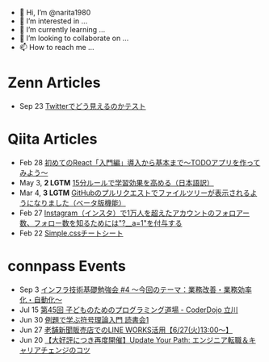 - 👋 Hi, I’m @narita1980
- 👀 I’m interested in ...
- 🌱 I’m currently learning ...
- 💞️ I’m looking to collaborate on ...
- 📫 How to reach me ...

# Zenn Articles

<!-- profile updater begin: zenn -->
- Sep 23 [Twitterでどう見えるのかテスト](https://zenn.dev/narita1980/articles/cbb21f8d7f785752d6ac)
<!-- profile updater end: zenn -->

# Qiita Articles

<!-- profile updater begin: qiita -->
- Feb 28 [初めてのReact「入門編」導入から基本まで〜TODOアプリを作ってみよう〜](https://qiita.com/narita1980/items/49df43425ba2400bd0c2)
- May 3, **2 LGTM** [15分ルールで学習効果を高める（日本語訳）](https://qiita.com/narita1980/items/d0ad5246344fc6e4380f)
- Mar 4, **3 LGTM** [GitHubのプルリクエストでファイルツリーが表示されるようになりました（ベータ版機能）](https://qiita.com/narita1980/items/bee2c5232342a51e0415)
- Feb 27 [Instagram（インスタ）で1万人を超えたアカウントのフォロアー数、フォロー数を知るためには"?__a=1"を付与する](https://qiita.com/narita1980/items/630b7014fa893461b991)
- Feb 22 [Simple.cssチートシート](https://qiita.com/narita1980/items/fd2ccf0e91944aab9fd5)
<!-- profile updater end: qiita -->

# connpass Events

<!-- profile updater begin: connpass -->
- Sep 3 [インフラ技術基礎勉強会 #4 ～今回のテーマ：業務改善・業務効率化・自動化～](https://infra365.connpass.com/event/286297/)
- Jul 15 [第45回 子どものためのプログラミング道場 - CoderDojo 立川](https://coderdojo-tachikawa.connpass.com/event/278704/)
- Jun 30 [例題で学ぶ符号理論入門 読書会1](https://qmlclub.connpass.com/event/286914/)
- Jun 27 [老舗新聞販売店でのLINE WORKS活用【6/27(火)13:00〜】](https://lwug.connpass.com/event/286614/)
- Jun 20 [【大好評につき再度開催】Update Your Path: エンジニア転職＆キャリアチェンジのコツ](https://enechange-meetup.connpass.com/event/286872/)
<!-- profile updater end: connpass -->

<!---
narita1980/narita1980 is a ✨ special ✨ repository because its `README.md` (this file) appears on your GitHub profile.
You can click the Preview link to take a look at your changes.
--->
